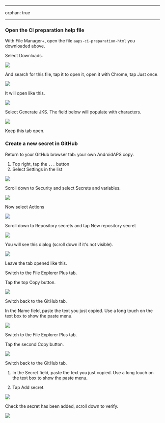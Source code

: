 - - -
orphan: true
- - -

### Open the CI preparation help file

With File Manager+, open the file `aaps-ci-preparation-html` you downloaded above.

Select Downloads.

![](../images/Building-the-App/CI/BrowserBuildStep07.png)

And search for this file, tap it to open it, open it with Chrome, tap Just once.

![](../images/Building-the-App/CI/BrowserBuildStep08.png)

It will open like this.

![](../images/Building-the-App/CI/BrowserBuildStep09.png)

Select Generate JKS. The field below will populate with characters.

![](../images/Building-the-App/CI/BrowserBuildStep09a.png)

Keep this tab open.

### Create a new secret in GitHub

Return to your GitHub browser tab: your own AndroidAPS copy.

1. Top right, tap the `...` button
2. Select Settings in the list

![](../images/Building-the-App/CI/BrowserBuildStep10.png)

Scroll down to Security and select Secrets and variables.

![](../images/Building-the-App/CI/BrowserBuildStep11.png)

Now select Actions

![](../images/Building-the-App/CI/BrowserBuildStep12.png)

Scroll down to Repository secrets and tap New repository secret

![](../images/Building-the-App/CI/BrowserBuildStep13.png)

You will see this dialog (scroll down if it's not visible).

![](../images/Building-the-App/CI/BrowserBuildStep14.png)

Leave the tab opened like this.

Switch to the File Explorer Plus tab.

Tap the top Copy button.

![](../images/Building-the-App/CI/BrowserBuildStep15.png)

Switch back to the GitHub tab.

In the Name field, paste the text you just copied. Use a long touch on the text box to show the paste menu.

![](../images/Building-the-App/CI/BrowserBuildStep16.png)

Switch to the File Explorer Plus tab.

Tap the second Copy button.

![](../images/Building-the-App/CI/BrowserBuildStep17.png)

Switch back to the GitHub tab.

1. In the Secret field, paste the text you just copied. Use a long touch on the text box to show the paste menu.

2. Tap Add secret.

![](../images/Building-the-App/CI/BrowserBuildStep18.png)

Check the secret has been added, scroll down to verify.

![](../images/Building-the-App/CI/BrowserBuildStep19.png)
